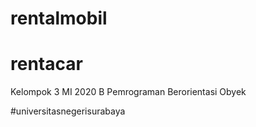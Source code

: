 # rentalmobil
# rentacar

Kelompok 3 MI 2020 B Pemrograman Berorientasi Obyek

#universitasnegerisurabaya
